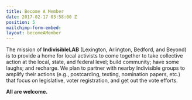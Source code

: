 ```yaml
---
title: Become A Member
date: 2017-02-17 03:58:00 Z
position: 5
mailchimp-form-embed: 
layout: becomeAMember
---
```


The mission of **IndivisibleLAB** (Lexington, Arlington, Bedford, and Beyond) is to provide a home for local activists to come together to take collective action at the local, state, and federal level; build community; have some laughs; and recharge. We plan to partner with nearby Indivisible groups to amplify their actions (e.g., postcarding, texting, nomination papers, etc.) that focus on legislative, voter registration, and get out the vote efforts.

**All are welcome.**
